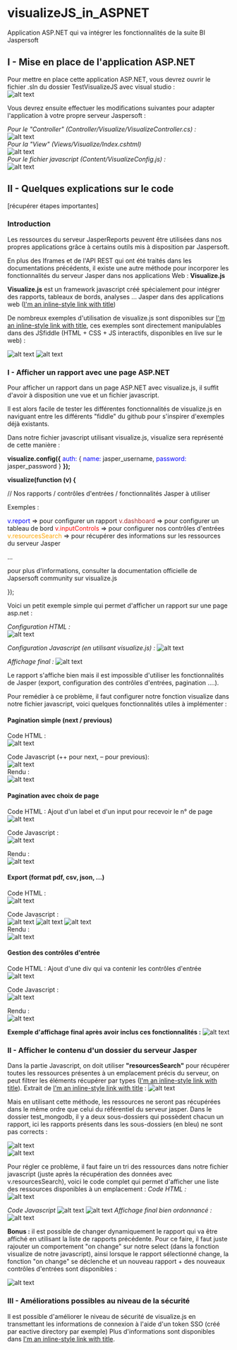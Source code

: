 # visualizeJS_in_ASPNET
Application ASP.NET qui va intégrer les fonctionnalités de la suite BI Jaspersoft

## I - Mise en place de l'application ASP.NET

Pour mettre en place cette application ASP.NET, vous devrez ouvrir le fichier .sln du dossier TestVisualizeJS avec visual studio : 
<br>
![alt text](https://github.com/Dreamsplutox/visualizeJS_in_ASPNET/blob/main/readme_images/visualizeA.png "Img_A")

Vous devrez ensuite effectuer les modifications suivantes pour adapter l'application à votre propre serveur Jaspersoft :

*Pour le "Controller" (Controller/Visualize/VisualizeController.cs) :*
<br>
![alt text](https://github.com/Dreamsplutox/visualizeJS_in_ASPNET/blob/main/readme_images/visualizeB.png "Img_B")
<br>
*Pour la "View" (Views/Visualize/Index.cshtml)*
<br>
![alt text](https://github.com/Dreamsplutox/visualizeJS_in_ASPNET/blob/main/readme_images/visualizeC.png "Img_C")
<br>
*Pour le fichier javascript (Content/VisualizeConfig.js) :*
<br>
![alt text](https://github.com/Dreamsplutox/visualizeJS_in_ASPNET/blob/main/readme_images/visualizeD.png "Img_D")

## II - Quelques explications sur le code

[récupérer étapes importantes]
### Introduction
Les ressources du serveur JasperReports peuvent être utilisées dans nos propres applications grâce à certains outils mis à disposition par Jaspersoft.

En plus des Iframes et de l'API REST qui ont été traités dans les documentations précédents, il existe une autre méthode pour incorporer les fonctionnalités du serveur Jasper dans nos applications Web : **Visualize.js**

**Visualize.js** est un framework javascript créé spécialement pour intégrer des rapports, tableaux de bords, analyses ... Jasper dans des applications web ([I'm an inline-style link with title](https://community.jaspersoft.com/documentation/tibco-jasperreports-server-visualizejs-guide/v780/api-reference-visualizejs "lien vers la documentation officielle"))



De nombreux exemples d'utilisation de visualize.js sont disponibles sur [I'm an inline-style link with title](https://github.com/tibcosoftware/JS-visualize "ce github"), ces exemples sont directement manipulables dans des JSfiddle (HTML + CSS + JS interactifs, disponibles en live sur le web) :

![alt text](https://github.com/Dreamsplutox/visualizeJS_in_ASPNET/blob/main/readme_images/IMG1.png "Img_1")
![alt text](https://github.com/Dreamsplutox/visualizeJS_in_ASPNET/blob/main/readme_images/IMG2.png "Img_2")

### I - Afficher un rapport avec une page ASP.NET
Pour afficher un rapport dans un page ASP.NET avec visualize.js, il suffit d'avoir à disposition une vue et un fichier javascript.

Il est alors facile de tester les différentes fonctionnalités de visualize.js en naviguant entre les différents "fiddle" du github pour s'inspirer d'exemples déjà existants.

Dans notre fichier javascript utilisant visualize.js, visualize sera représenté de cette manière :

**visualize.config({**
  <span style="color:blue">auth:</span> {
    <span style="color:blue">name:</span> jasper_username,
    <span style="color:blue">password:</span> jasper_password
  }
**});**



**visualize(function (v) {**

  // Nos rapports / contrôles d'entrées / fonctionnalités Jasper à utiliser

  Exemples :

<span style="color:blue">
  v.report</span> => pour configurer un rapport
<span style="color:brown">
  v.dashboard</span> => pour configurer un tableau de bord
<span style="color:red">
  v.inputControls</span> => pour configurer nos contrôles d'entrées
<span style="color:orange">
  v.resourcesSearch </span>=> pour récupérer des informations sur les ressources du serveur Jasper

   ...

  pour plus d'informations, consulter la documentation officielle de Japsersoft community sur visualize.js 

});



Voici un petit exemple simple qui permet d'afficher un rapport sur une page asp.net :

*Configuration HTML :*
<br>
![alt text](https://github.com/Dreamsplutox/visualizeJS_in_ASPNET/blob/main/readme_images/IMG3.png "Img_3")

*Configuration Javascript (en utilisant visualize.js) :*
![alt text](https://github.com/Dreamsplutox/visualizeJS_in_ASPNET/blob/main/readme_images/IMG4.png "Img_4")

*Affichage final :*
![alt text](https://github.com/Dreamsplutox/visualizeJS_in_ASPNET/blob/main/readme_images/IMG5.png "Img_5")

Le rapport s'affiche bien mais il est impossible d'utiliser les fonctionnalités de Jasper (export, configuration des contrôles d'entrées, pagination ....).

Pour remédier à ce problème, il faut configurer notre fonction visualize dans notre fichier javascript, voici quelques fonctionnalités utiles à implémenter :

#### Pagination simple (next / previous)

Code HTML :
<br>
![alt text](https://github.com/Dreamsplutox/visualizeJS_in_ASPNET/blob/main/readme_images/IMG6.png "Img_6")

Code Javascript (++ pour next, – pour previous): 
<br>
![alt text](https://github.com/Dreamsplutox/visualizeJS_in_ASPNET/blob/main/readme_images/IMG7.png "Img_7")
<br>
Rendu : 
<br>
![alt text](https://github.com/Dreamsplutox/visualizeJS_in_ASPNET/blob/main/readme_images/IMG8.png "Img_8")

#### Pagination avec choix de page

Code HTML :
Ajout d'un label et d'un input pour recevoir le n° de page
<br>
![alt text](https://github.com/Dreamsplutox/visualizeJS_in_ASPNET/blob/main/readme_images/IMG9.png "Img_9")

Code Javascript :
<br> 
![alt text](https://github.com/Dreamsplutox/visualizeJS_in_ASPNET/blob/main/readme_images/IMG10.png "Img_10")

Rendu :
<br>
![alt text](https://github.com/Dreamsplutox/visualizeJS_in_ASPNET/blob/main/readme_images/IMG11.png "Img_11")


#### Export (format pdf, csv, json, ...)

Code HTML :
<br>
![alt text](https://github.com/Dreamsplutox/visualizeJS_in_ASPNET/blob/main/readme_images/IMG12.png "Img_12")

Code Javascript :
<br> 
![alt text](https://github.com/Dreamsplutox/visualizeJS_in_ASPNET/blob/main/readme_images/IMG13.png "Img_13")
![alt text](https://github.com/Dreamsplutox/visualizeJS_in_ASPNET/blob/main/readme_images/IMG14.png "Img_14")
![alt text](https://github.com/Dreamsplutox/visualizeJS_in_ASPNET/blob/main/readme_images/IMG15.png "Img_15")
<br>
Rendu :
<br> 
![alt text](https://github.com/Dreamsplutox/visualizeJS_in_ASPNET/blob/main/readme_images/IMG16.png "Img_1-")

#### Gestion des contrôles d'entrée

Code HTML :
Ajout d'une div qui va contenir les contrôles d'entrée
<br>
![alt text](https://github.com/Dreamsplutox/visualizeJS_in_ASPNET/blob/main/readme_images/IMG17.png "Img_17")

Code Javascript : 
<br>
![alt text](https://github.com/Dreamsplutox/visualizeJS_in_ASPNET/blob/main/readme_images/IMG18.png "Img_18")

Rendu :
<br> 
![alt text](https://github.com/Dreamsplutox/visualizeJS_in_ASPNET/blob/main/readme_images/IMG19.png "Img_19")


**Exemple d'affichage final après avoir inclus ces fonctionnalités :** 
![alt text](https://github.com/Dreamsplutox/visualizeJS_in_ASPNET/blob/main/readme_images/IMG20.png "Img_20")

### II - Afficher le contenu d'un dossier du serveur Jasper 
Dans la partie Javascript, on doit utiliser **"resourcesSearch"** pour récupérer toutes les ressources présentes à un emplacement précis du serveur, on peut filtrer les éléments récupérer par types ([I'm an inline-style link with title](https://community.jaspersoft.com/wiki/visualizejs-api-notes-and-samples-resourcessearch "liste des types")).
Extrait de [I'm an inline-style link with title](https://community.jaspersoft.com/wiki/visualizejs-search-dashboards-reports-and-other-resources-repository-folder-and-its-subfolders "la documentation Jaspersoft community") : 
![alt text](https://github.com/Dreamsplutox/visualizeJS_in_ASPNET/blob/main/readme_images/IMG21.png "Img_21")

Mais en utilisant cette méthode, les ressources ne seront pas récupérées dans le même ordre que celui du référentiel du serveur jasper.
Dans le dossier test_mongodb, il y a deux sous-dossiers qui possèdent chacun un rapport, ici les rapports présents dans les sous-dossiers (en bleu) ne sont pas corrects :

![alt text](https://github.com/Dreamsplutox/visualizeJS_in_ASPNET/blob/main/readme_images/IMG22.png "Img_22")
<br>
![alt text](https://github.com/Dreamsplutox/visualizeJS_in_ASPNET/blob/main/readme_images/IMG23.png "Img_23")

Pour régler ce problème, il faut faire un tri des ressources dans notre fichier javascript (juste après la récupération des données avec v.resourcesSearch),
voici le code complet qui permet d'afficher une liste des ressources disponibles à un emplacement :
*Code HTML :* 
<br>
![alt text](https://github.com/Dreamsplutox/visualizeJS_in_ASPNET/blob/main/readme_images/IMG24.png "Img_24")

*Code Javascript*
![alt text](https://github.com/Dreamsplutox/visualizeJS_in_ASPNET/blob/main/readme_images/IMG25.png "Img_25")
![alt text](https://github.com/Dreamsplutox/visualizeJS_in_ASPNET/blob/main/readme_images/IMG26.png "Img_26")
*Affichage final bien ordonnancé :*
![alt text](https://github.com/Dreamsplutox/visualizeJS_in_ASPNET/blob/main/readme_images/IMG27.png "Img_27")

**Bonus :** il est possible de changer dynamiquement le rapport qui va être affiché en utilisant  la liste de rapports précédente.
Pour ce faire, il faut juste rajouter un comportement "on change" sur notre select (dans la fonction visualize de notre javascript), ainsi lorsque le rapport
sélectionné change, la fonction  "on change" se déclenche et un nouveau rapport + des nouveaux contrôles d'entrées sont disponibles : 

![alt text](https://github.com/Dreamsplutox/visualizeJS_in_ASPNET/blob/main/readme_images/IMG28.png "Img_28")

### III - Améliorations possibles au niveau de la sécurité
Il est possible d'améliorer le niveau de sécurité de visualize.js en transmettant les informations de connexion à l'aide d'un token SSO (créé par eactive directory par exemple)
Plus d'informations sont disponibles dans [I'm an inline-style link with title](https://community.jaspersoft.com/documentation/tibco-jasperreports-server-visualizejs-guide/v780/api-reference-login-and-logout "cette documentation officielle").
